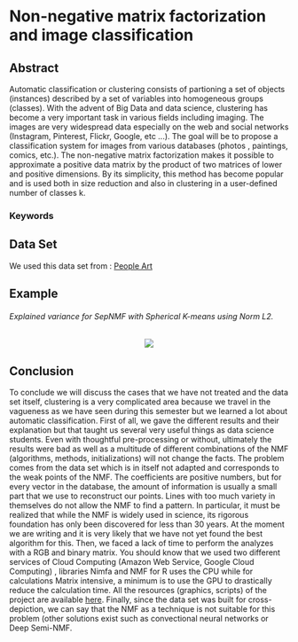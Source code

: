 # Non-negative matrix factorization and image classification

## Abstract
Automatic classification or clustering consists of partioning
 a set of objects (instances) described by a set of variables 
 into homogeneous groups (classes). With the advent of Big Data 
 and data science, clustering has become a very important task in 
 various fields including imaging. 
 The images are very widespread data especially on the web 
 and social networks (Instagram, Pinterest, Flickr, Google, etc ...). 
 The goal will be to propose a classification system for images from 
 various databases (photos , paintings, comics, etc.). 
 The non-negative matrix factorization makes it possible to approximate 
 a positive data matrix by the product of two matrices of lower 
 and positive dimensions. 
 By its simplicity, this method has become popular and is used both 
 in size reduction and also in clustering in a user-defined number 
 of classes k.

### Keywords


## Data Set
We used this data set from : [People Art](https://github.com/BathVisArtData/PeopleArt) 

## Example 
###### Explained variance for SepNMF with Spherical K-means using Norm L2.  

<p align="center"> 
<img src="https://github.com/mbenhamd/nmf-ter/blob/master/nmf_result/sepnmf-norm-2-skmeans--EVAR.png?raw=true">
</p>

## Conclusion

To conclude we will discuss the cases that we have not treated and the 
data set itself, clustering is a very complicated area because we 
travel in the vagueness as we have seen during this semester but we 
learned a lot about automatic classification.
First of all, we gave the different results and their explanation but 
that taught us several very useful things as data science students. 
Even with thoughtful pre-processing or without, ultimately the results 
were bad as well as a multitude of different combinations of the NMF 
(algorithms, methods, initializations) will not change the facts. 
The problem comes from the data set which is in itself not adapted 
and corresponds to the weak points of the NMF. The coefficients are 
positive numbers, but for every vector in the database, 
the amount of information is usually a small part that we use to 
reconstruct our points. Lines with too much variety in themselves 
do not allow the NMF to find a pattern.
In particular, it must be realized that while the NMF is widely used 
in science, its rigorous foundation has only been discovered for less 
than 30 years. At the moment we are writing and it is very likely that 
we have not yet found the best algorithm for this.
Then, we faced a lack of time to perform the analyzes with a RGB and 
binary matrix. You should know that we used two different services 
of Cloud Computing (Amazon Web Service, Google Cloud Computing)
, libraries Nimfa and NMF for R uses the CPU 
while for calculations Matrix intensive, a minimum is to use the GPU 
to drastically reduce the calculation time. All the resources 
(graphics, scripts) of the project are 
available [here](https://github.com/mbenhamd/nmf-ter).
Finally, since the data set was built for cross-depiction, 
we can say that the NMF as a technique is not suitable for this problem
 (other solutions exist such as convectional neural networks 
or Deep Semi-NMF.
